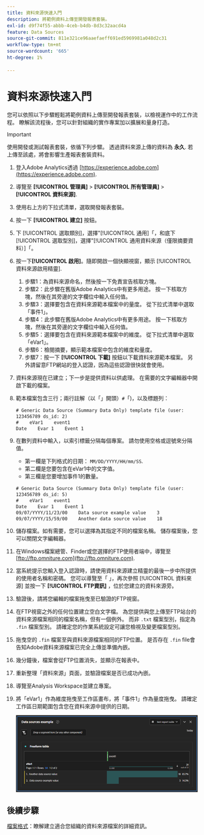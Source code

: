 ```yaml
---
title: 資料來源快速入門
description: 將範例資料上傳至開發報表套裝。
exl-id: d9f74f55-abbb-4ceb-b4db-8d3c32aacd4a
feature: Data Sources
source-git-commit: 811e321ce96aaefaeff691ed5969981a048d2c31
workflow-type: tm+mt
source-wordcount: '665'
ht-degree: 1%

---
```


# 資料來源快速入門

您可以依照以下步驟輕鬆將範例資料上傳至開發報表套裝，以檢視運作中的工作流程。 瞭解該流程後，您可以針對組織的實作專案加以擴展和量身打造。

>[!IMPORTANT]
>
>使用開發或測試報表套裝，依循下列步驟。 透過資料來源上傳的資料為 **永久**. 若上傳至該處，將會影響生產報表套裝資料。

1. 登入Adobe Analytics透過 [https://experience.adobe.com](https://experience.adobe.com).
1. 導覽至 **[!UICONTROL 管理員]** > **[!UICONTROL 所有管理員]** > **[!UICONTROL 資料來源]**.
1. 使用右上方的下拉式清單，選取開發報表套裝。
1. 按一下 **[!UICONTROL 建立]** 按鈕。
1. 下 [!UICONTROL 選取類別]，選擇&quot;[!UICONTROL 通用]「，和底下 [!UICONTROL 選取型別]，選擇&quot;[!UICONTROL 通用資料來源（僅限摘要資料）]「。
1. 按一下&#x200B;**[!UICONTROL 啟用]**。隨即開啟一個快顯視窗，顯示 [!UICONTROL 資料來源啟用精靈].
   1. 步驟1：為資料來源命名，然後按一下免責宣告核取方塊。
   1. 步驟2：此步驟在舊版Adobe Analytics中有更多用途。 按一下核取方塊，然後在其旁邊的文字欄位中輸入任何值。
   1. 步驟3：選擇要包含在資料來源範本檔案中的量度。 從下拉式清單中選取「事件1」。
   1. 步驟4：此步驟在舊版Adobe Analytics中有更多用途。 按一下核取方塊，然後在其旁邊的文字欄位中輸入任何值。
   1. 步驟5：選擇要包含在資料來源範本檔案中的維度。 從下拉式清單中選取「eVar1」。
   1. 步驟6：檢閱摘要，顯示範本檔案中包含的維度和量度。
   1. 步驟7：按一下 **[!UICONTROL 下載]** 按鈕以下載資料來源範本檔案。 另外請留意FTP網站的登入認證，因為這些認證很快就會使用。
1. 資料來源現在已建立；下一步是提供資料以供處理。 在需要的文字編輯器中開啟下載的檔案。
1. 範本檔案包含三行；兩行註解（以「」開頭）`#`「)，以及標題列：

   ```text
   # Generic Data Source (Summary Data Only) template file (user: 123456789 ds_id: 2)
   #    eVar1    event1
   Date    Evar 1    Event 1
   ```

1. 在數列資料中輸入，以索引標籤分隔每個專案。 請勿使用空格或逗號來分隔值。
   * 第一欄是下列格式的日期： `MM/DD/YYYY/HH/mm/SS`.
   * 第二欄是您要包含在eVar1中的文字值。
   * 第三欄是您要增加事件1的數量。

   ```text
   # Generic Data Source (Summary Data Only) template file (user: 123456789 ds_id: 5)
   #    eVar1    event1
   Date    Evar 1    Event 1
   09/07/YYYY/11/23/00    Data source example value    3
   09/07/YYYY/15/59/00    Another data source value    18
   ```

1. 儲存檔案。如有需要，您可以選擇為其指定不同的檔案名稱。 儲存檔案後，您可以關閉文字編輯器。
1. 在Windows檔案總管、Finder或您選擇的FTP使用者端中，導覽至 [ftp://ftp.omniture.com](ftp://ftp.omniture.com).
1. 當系統提示您輸入登入認證時，請使用資料來源建立精靈的最後一步中所提供的使用者名稱和密碼。 您可以導覽至「 」，再次參照 [!UICONTROL 資料來源] 並按一下 **[!UICONTROL FTP資訊]** ，位於您建立的資料來源旁。
1. 驗證後，請將您編輯的檔案拖曳至已驗證的FTP視窗。
1. 在FTP視窗之外的任何位置建立空白文字檔。 為您提供與您上傳至FTP站台的資料來源檔案相同的檔案名稱，但有一個例外。 而非 `.txt` 檔案型別，指定為 `.fin` 檔案型別。 請確定您的作業系統設定可讓您檢視及變更檔案型別。
1. 拖曳空的 `.fin` 檔案至與資料來源檔案相同的FTP位置。 是否存在 `.fin` file會告知Adobe資料來源檔案已完全上傳並準備內嵌。
1. 幾分鐘後，檔案會從FTP位置消失，並顯示在報表中。
1. 重新整理「資料來源」頁面，並驗證檔案是否已成功內嵌。
1. 導覽至Analysis Workspace並建立專案。
1. 將「eVar1」作為維度拖曳至工作區畫布，將「事件1」作為量度拖曳。 請確定工作區日期範圍包含您在資料來源中提供的日期。

   ![報表範例](assets/success-report.png)

## 後續步驟

[檔案格式](file-format.md)：瞭解建立適合您組織的資料來源檔案的詳細資訊。
